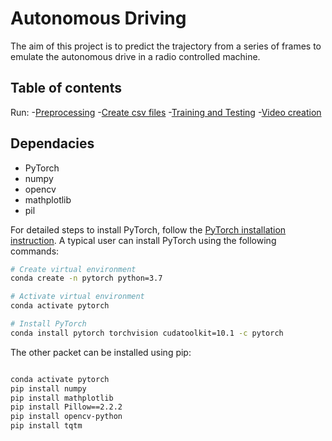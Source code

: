 # Autonomous Driving

The aim of this project is to predict the trajectory from a series of frames to emulate the autonomous drive in a radio controlled machine.

## Table of contents

Run:
-[Preprocessing](datasets/image_dataset/README.md)
-[Create csv files](datasets/csv_dataset/README.md)
-[Training and Testing](models/README.md)
-[Video creation](videos/README.md)

## Dependacies

- PyTorch
- numpy
- opencv
- mathplotlib
- pil

For detailed steps to install PyTorch, follow the [PyTorch installation instruction](https://pytorch.org/get-started/locally/). A typical user can install PyTorch using the following commands:

```bash
# Create virtual environment
conda create -n pytorch python=3.7

# Activate virtual environment
conda activate pytorch

# Install PyTorch
conda install pytorch torchvision cudatoolkit=10.1 -c pytorch

```

The other packet can be installed using pip:

```bash

conda activate pytorch
pip install numpy
pip install mathplotlib
pip install Pillow==2.2.2
pip install opencv-python
pip install tqtm

```
    
